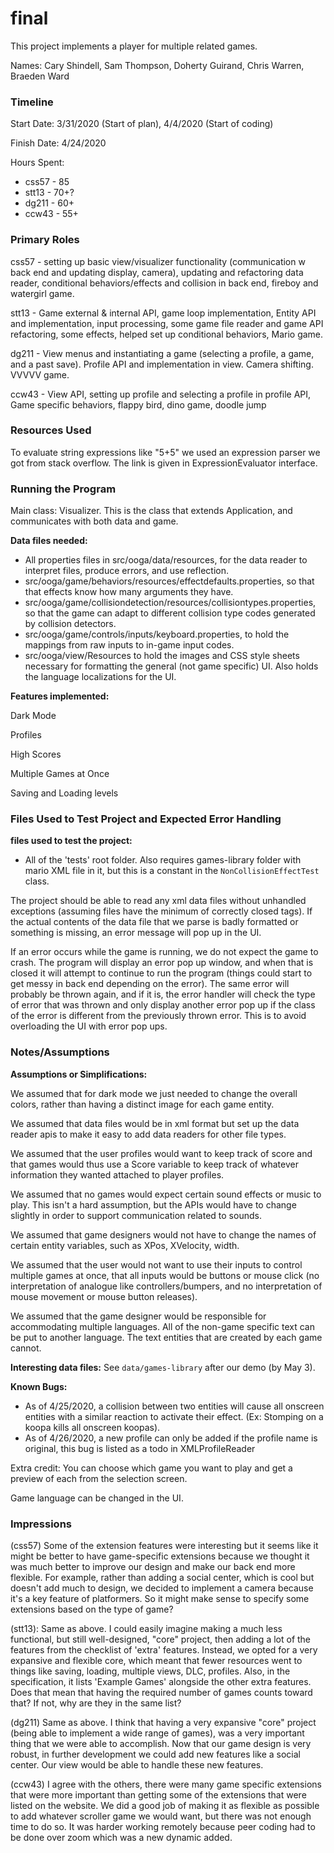 final
====

This project implements a player for multiple related games.

Names: Cary Shindell, Sam Thompson, Doherty Guirand, Chris Warren, Braeden Ward


### Timeline

Start Date: 3/31/2020 (Start of plan), 4/4/2020 (Start of coding)

Finish Date: 4/24/2020

Hours Spent: 
* css57 - 85
* stt13 - 70+?
* dg211 - 60+ 
* ccw43 - 55+

### Primary Roles

css57 - setting up basic view/visualizer functionality (communication w back end and
updating display, camera), updating and refactoring data reader, conditional behaviors/effects
and collision in back end, fireboy and watergirl game.

stt13 - Game external & internal API, game loop implementation, Entity API and implementation, input processing,
some game file reader and game API refactoring, some effects, helped set up conditional
behaviors, Mario game.

dg211 - View menus and instantiating a game (selecting a profile, a game, and a past save). 
Profile API and implementation in view. Camera shifting. VVVVV game.

ccw43 - View API, setting up profile and selecting a profile in profile API, Game specific behaviors, flappy bird,
dino game, doodle jump

### Resources Used
To evaluate string expressions like "5+5" we used an expression parser we got from
stack overflow. The link is given in ExpressionEvaluator interface.

### Running the Program

Main class: Visualizer. This is the class that extends Application, and communicates with
both data and game.


**Data files needed:**
* All properties files in src/ooga/data/resources, for the data reader to interpret 
files, produce errors, and use reflection.
* src/ooga/game/behaviors/resources/effectdefaults.properties, so that 
that effects know how many arguments they have.
* src/ooga/game/collisiondetection/resources/collisiontypes.properties, so that the 
game can adapt to different collision type codes generated by collision
detectors.
* src/ooga/game/controls/inputs/keyboard.properties, to hold the mappings from
raw inputs to in-game input codes.
* src/ooga/view/Resources to hold the images and CSS style sheets
necessary for formatting the general (not game specific) UI. Also holds the 
language localizations for the UI.


**Features implemented:**

Dark Mode

Profiles

High Scores

Multiple Games at Once

Saving and Loading levels

### Files Used to Test Project and Expected Error Handling

**files used to test the project:**
* All of the 'tests' root folder. Also requires games-library folder with
mario XML file in it, but this is a constant in the ``NonCollisionEffectTest`` class.

The project should be able to read any xml data files without unhandled exceptions (assuming
files have the minimum of correctly closed tags). If the actual contents of the data
file that we parse is badly formatted or something is missing, an error message will
pop up in the UI. 

If an error occurs while the game is running, we do not expect the game to crash.
The program will display an error pop up window, and when that is closed it will
attempt to continue to run the program (things could start to get messy in back end
depending on the error). The same error will probably be thrown again, and if it is,
the error handler will check the type of error that was thrown and only display another
error pop up if the class of the error is different from the previously thrown error.
This is to avoid overloading the UI with error pop ups.

### Notes/Assumptions

**Assumptions or Simplifications:**

We assumed that for dark mode we just needed to change the overall colors, rather than
having a distinct image for each game entity.

We assumed that data files would be in xml format but set up the data reader apis to make
it easy to add data readers for other file types.

We assumed that the user profiles would want to keep track of score and that games would thus
use a Score variable to keep track of whatever information they wanted attached to
player profiles.

We assumed that no games would expect certain sound effects or music to play.
This isn't a hard assumption, but the APIs would have to change slightly in order to support
communication related to sounds.

We assumed that game designers would not have to change the names of 
certain entity variables, such as XPos, XVelocity, width.

We assumed that the user would not want to use their inputs to control multiple games at once, that all
inputs would be buttons or mouse click (no interpretation of analogue like controllers/bumpers, and no
interpretation of mouse movement or mouse button releases).

We assumed that the game designer would be responsible for accommodating multiple languages. All of
the non-game specific text can be put to another language. The text entities that are created by each game cannot. 

**Interesting data files:** See ``data/games-library`` after our demo (by May 3).

**Known Bugs:** 
* As of 4/25/2020, a collision between two entities will cause all onscreen entities
with a similar reaction to activate their effect. (Ex: Stomping on a koopa kills all onscreen koopas).
* As of 4/26/2020, a new profile can only be added if the profile name is original, this bug is listed as a todo in XMLProfileReader


Extra credit: You can choose which game you want to play and get a preview of each from
the selection screen. 

Game language can be changed in the UI.


### Impressions

(css57) Some of the extension features were interesting but it seems like it might be better to
have game-specific extensions because we thought it was much better to improve our design
and make our back end more flexible. For example, rather than adding a social center,
which is cool but doesn't add much to design, we decided to implement a camera because
it's a key feature of platformers. So it might make sense to specify some extensions
based on the type of game?

(stt13): Same as above. I could easily imagine making a much less functional,
but still well-designed, "core" project, then adding a lot of the features from the 
checklist of 'extra' features. Instead, we opted for a very expansive and flexible
core, which meant that fewer resources went to things like saving, loading, multiple views,
DLC, profiles. Also, in the specification, it lists 'Example Games' alongside the other 
extra features. Does that mean that having the required number of games counts toward that? If not,
why are they in the same list?

(dg211) Same as above. I think that having a very expansive "core" project (being able to implement a wide range of games), 
was a very important thing that we were able to accomplish. Now that our game design is very robust, in further development we
could add new features like a social center. Our view would be able to handle these new features.

(ccw43) I agree with the others, there were many game specific extensions that were more important than getting
some of the extensions that were listed on the website. We did a good job of making it as flexible as possible to add whatever
scroller game we would want, but there was not enough time to do so. It was harder working remotely because peer coding had to
be done over zoom which was a new dynamic added.
